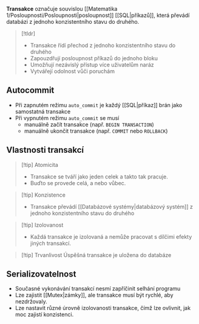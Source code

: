 **Transakce** označuje souvislou [[Matematika 1/Posloupnosti/Posloupnosti|posloupnost]] [[SQL|příkazů]], která převádí databázi z jednoho konzistentního stavu do druhého.

>[!tldr]
>- Transakce řídí přechod z jednoho konzistentního stavu do druhého
>- Zapouzdřují posloupnost příkazů do jednoho bloku
>- Umožňují nezávislý přístup více uživatelům naráz
>- Vytvářejí odolnost vůči poruchám

## Autocommit
- Při zapnutém režimu `auto_commit` je každý [[SQL|příkaz]] brán jako samostatná transakce
- Při vypnutém režimu `auto_commit` se musí 
	- manuálně začít transakce (např. `BEGIN TRANSACTION`)
	- manuálně ukončit transakce (např. `COMMIT` nebo `ROLLBACK`)

## Vlastnosti transakcí
>[!tip] Atomicita
>- Transakce se tváří jako jeden celek a takto tak pracuje.
>- Buďto se provede celá, a nebo vůbec.

>[!tip] Konzistence
>- Transakce převádí [[Databázové systémy|databázový systém]] z jednoho konzistentního stavu do druhého

>[!tip] Izolovanost
>- Každá transakce je izolovaná a nemůže pracovat s dílčimi efekty jiných transakcí.

>[!tip] Trvanlivost
>Úspěšná transakce je uložena do databáze

## Serializovatelnost
- Současné vykonávání transakcí nesmí zapříčinit selhání programu
- Lze zajistit [[Mutex|zámky]], ale transakce musí být rychlé, aby nezdržovaly.
- Lze nastavit různé úrovně izolovanosti transakce, čímž lze ovlivnit, jak moc zajistí konzistenci.